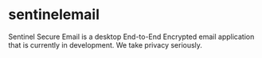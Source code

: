 # sentinelemail
Sentinel Secure Email is a desktop End-to-End Encrypted email application that is currently in development. We take privacy seriously.
